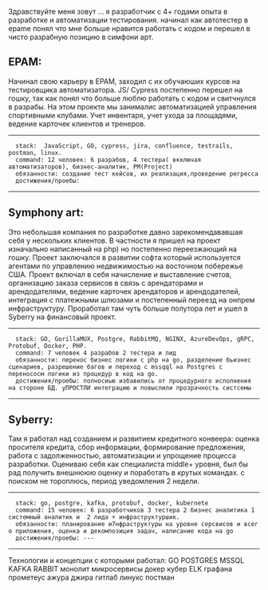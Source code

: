   Здравствуйте меня зовут ... я разработчик с 4+ годами опыта в разработке и автоматизации тестирования. начинал как автотестер в epame понял что мне больше нравится работать с кодом и перешел в чисто разрабную позицию в симфони арт. 
## EPAM: 

Начинал свою карьеру в EPAM, заходил с их обучаюших курсов на тестировщика автоматизатора. JS/ Cypress постепенно перешел на гошку, так как понял что больше люблю работать с кодом и свитчнулся в разрабы. На этом проекте мы занималис автоматизацией управления спортивными клубами. Учет инвентаря, учет ухода за площадями, ведение карточек клиентов и тренеров. 

   --------------
      stack:  JavaScript, GO, cypress, jira, confluence, testrails, postman, linux.
      command: 12 человек: 6 разрабов, 4 тестера( вкключая автоматизаторов), бизнес-аналитик, PM(Project)
      обязанности: создание тест кейсов, их реализация,проведение регресса
      достижения/проебы: 
  --------------
  
## Symphony art:

Это небольшая компания по разработке давно зарекомендававшая себя у нескольких клиентов. В частности я пришел на проект изначально написанный на php) но постепенно переезжающий на гошку. Проект заключался в развитии софта который используется агентами по управлению недвижимостью на восточном побережье США. Проект включал в себя начисление и выставление счетов, организацию заказа сервисов в связь с арендаторами и арендодателями, ведение карточек арендаторов и арендодателей, интеграция с платежными шлюзами и постепенный переезд на онпрем инфраструктуру. Проработал там чуть больше полутора лет и ушел в Syberry на финансовый проект.

   --------------
      stack: GO, GorillaMUX, Postgre, RabbitMQ, NGINX, AzureDevOps, gRPC, Protobuf, Docker, PHP.
      command: 7 человек 4 разрабов 2 тестера и лид
      обязанности: перенос бизнес логики с php на go, разделение бьизнес сценариев, разрешение багов и переход с mssqql на Postgres с перенососм логики из процедур в код на go.
      достижения/проебы: полносиью избавились от процедурного исполнения на стороне БД. уПРОСТЛИ интеграцию и повыслили прозрачность систсемы
  --------------

## Syberry:

Там я работал над созданием и развитием кредитного конвеера: оценка просителя кредита, сбор информации, формирование предложения, работа с задолженностью, автоматизации и упрощение процесса разработки. 
Оцениваю себя как специалиста middle+ уровня, был бы рад получить внешнююю оценку и поработать в крутых командах. с поиском не тороплюсь, период уведомления 2 недели.
 
 --------------
      stack: go, postgre, kafka, protobuf, docker, kubernete
      command: 15 человек: 6 разработчиков 3 тестера 2 бизнес аналитика 1 системный аналитик и  2 лида + инфраструктуршик.
      обязанности: планирование и7нфраструктуры на уровне серсвисов и всег о приложения, оценка и декомпозиция задач, написание кода на go 
      достижения/проебы: ---
  --------------
Технологии и концепции с которыми работал:
GO POSTGRES MSSQL KAFKA RABBIT монолит микросервисы докер кубер ELK графана прометеус ажура джира гитлаб линукс постман  

